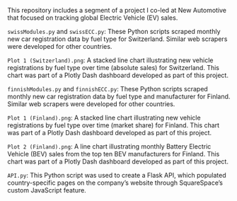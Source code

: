 This repository includes a segment of a project I co-led at New Automotive that focused on tracking global Electric Vehicle (EV) sales.

`swissModules.py` and `swissECC.py`: These Python scripts scraped monthly new car registration data by fuel type for Switzerland. Similar web scrapers were developed for other countries.

`Plot 1 (Switzerland).png`: A stacked line chart illustrating new vehicle registrations by fuel type over time (absolute sales) for Switzerland. This chart was part of a Plotly Dash dashboard developed as part of this project.

`finnishModules.py` and `finnishECC.py`: These Python scripts scraped monthly new car registration data by fuel type and manufacturer for Finland. Similar web scrapers were developed for other countries.

`Plot 1 (Finland).png`: A stacked line chart illustrating new vehicle registrations by fuel type over time (market share) for Finland. This chart was part of a Plotly Dash dashboard developed as part of this project.

`Plot 2 (Finland).png`: A line chart illustrating monthly Battery Electric Vehicle (BEV) sales from the top ten BEV manufacturers for Finland. This chart was part of a Plotly Dash dashboard developed as part of this project.

`API.py`: This Python script was used to create a Flask API, which populated country-specific pages on the company’s website through SquareSpace’s custom JavaScript feature.
